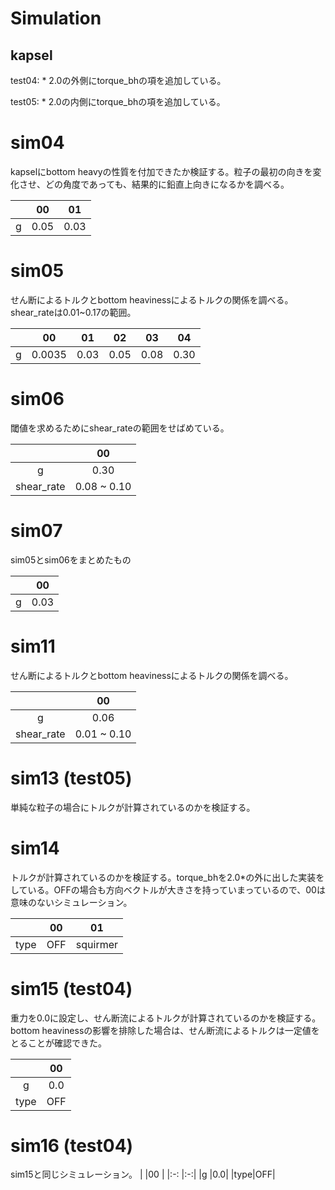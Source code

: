 # Simulation

## kapsel
test04: * 2.0の外側にtorque_bhの項を追加している。

test05: * 2.0の内側にtorque_bhの項を追加している。

# sim04
kapselにbottom heavyの性質を付加できたか検証する。粒子の最初の向きを変化させ、どの角度であっても、結果的に鉛直上向きになるかを調べる。

|   |00   |01  |
|:-:|:-:  |:-: |
|g  |0.05 |0.03|

# sim05
せん断によるトルクとbottom heavinessによるトルクの関係を調べる。shear_rateは0.01~0.17の範囲。

|   |00    |01  |02  |03  |04  |
|:-:|:-:   |:-: |:-: |:-: |:-: |
|g  |0.0035|0.03|0.05|0.08|0.30|

# sim06
閾値を求めるためにshear_rateの範囲をせばめている。

|          |00         |
|:-:       |:-:        |
|g         |0.30       |
|shear_rate|0.08 ~ 0.10|

# sim07
sim05とsim06をまとめたもの

|   |00  |
|:-:|:-: |
|g  |0.03|

# sim11
せん断によるトルクとbottom heavinessによるトルクの関係を調べる。

|          |00         |
|:-:       |:-:        |
|g         |0.06       |
|shear_rate|0.01 ~ 0.10|

# sim13 (test05)
単純な粒子の場合にトルクが計算されているのかを検証する。

# sim14
トルクが計算されているのかを検証する。torque_bhを2.0*の外に出した実装をしている。OFFの場合も方向ベクトルが大きさを持っていまっているので、00は意味のないシミュレーション。

|    |00 |01      |
|:-: |:-:|:-:     |
|type|OFF|squirmer|

# sim15 (test04)
重力を0.0に設定し、せん断流によるトルクが計算されているのかを検証する。bottom heavinessの影響を排除した場合は、せん断流によるトルクは一定値をとることが確認できた。

|    |00 |
|:-: |:-:|
|g   |0.0|
|type|OFF|

# sim16 (test04)
sim15と同じシミュレーション。
|    |00 |
|:-: |:-:|
|g   |0.0|
|type|OFF|
